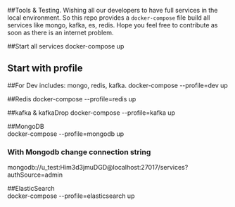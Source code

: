 ##Tools & Testing. 
Wishing all our developers to have full services in the local environment. So this repo provides a `docker-compose` file build all services like mongo, kafka, es, redis. 
Hope you feel free to contribute as soon as there is an internet problem.

##Start all services 
docker-compose up 

## Start with profile 

##For Dev includes: mongo, redis, kafka. 
docker-compose --profile=dev up

##Redis 
docker-compose --profile=redis up

##kafka & kafkaDrop 
docker-compose --profile=kafka up

##MongoDB  
docker-compose --profile=mongodb up

### With Mongodb change connection string 
mongodb://u_test:Him3d3jmuDGD@localhost:27017/services?authSource=admin

##ElasticSearch   
docker-compose --profile=elasticsearch up

